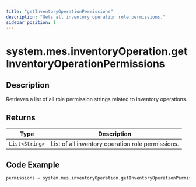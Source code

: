 ```yaml
---
title: "getInventoryOperationPermissions"
description: "Gets all inventory operation role permissions."
sidebar_position: 1
---
```


# system.mes.inventoryOperation.getInventoryOperationPermissions

## Description
Retrieves a list of all role permission strings related to inventory operations.

## Returns
| Type         | Description                                 |
|--------------|---------------------------------------------|
| `List<String>` | List of all inventory operation role permissions. |

## Code Example
```python
permissions = system.mes.inventoryOperation.getInventoryOperationPermissions()
```

